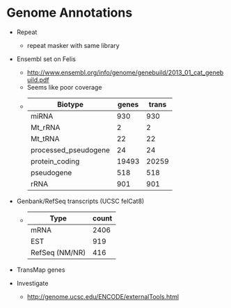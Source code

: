 # Genome Annotations
* Repeat
  - repeat masker with same library
* Ensembl set on Felis
  - http://www.ensembl.org/info/genome/genebuild/2013_01_cat_genebuild.pdf
  - Seems like poor coverage
  - | Biotype                 |  genes  | trans  |
    |-------------------------|---------|--------|
    | miRNA                   |     930 |    930 |
    | Mt_rRNA                 |       2 |      2 |
    | Mt_tRNA                 |      22 |     22 |
    | processed_pseudogene    |      24 |     24 |
    | protein_coding          |   19493 |  20259 |
    | pseudogene              |     518 |    518 |
    | rRNA                    |     901 |    901 |

* Genbank/RefSeq transcripts (UCSC felCat8)
  - | Type             | count |
    |----------------- |-------|
    | mRNA             |  2406 |
    | EST              |   919 |
    | RefSeq (NM/NR)   |   416 |

* TransMap genes
* Investigate
  - http://genome.ucsc.edu/ENCODE/externalTools.html

